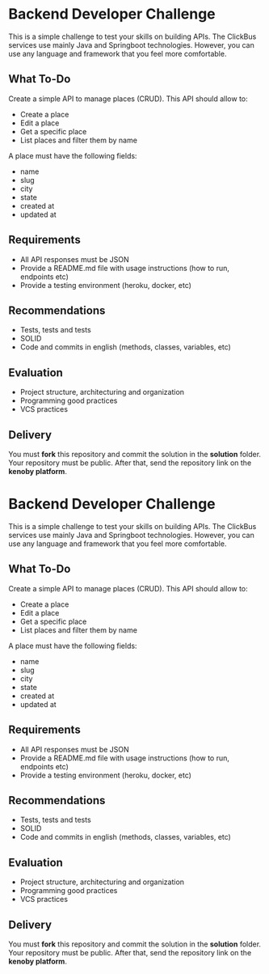 # Backend Developer Challenge

This is a simple challenge to test your skills on building APIs.
The ClickBus services use mainly Java and Springboot technologies. However, you can use any language and framework that you feel more comfortable.

## What To-Do

Create a simple API to manage places (CRUD). This API should allow to:

- Create a place
- Edit a place
- Get a specific place
- List places and filter them by name

A place must have the following fields:

- name
- slug
- city
- state
- created at
- updated at

## Requirements

- All API responses must be JSON
- Provide a README.md file with usage instructions (how to run, endpoints etc)
- Provide a testing environment (heroku, docker, etc)

## Recommendations

- Tests, tests and tests
- SOLID
- Code and commits in english (methods, classes, variables, etc)

## Evaluation

- Project structure, architecturing and organization
- Programming good practices
- VCS practices

## Delivery

You must **fork** this repository and commit the solution in the **solution** folder. Your repository must be public. After that, send the repository link on the **kenoby platform**.
# Backend Developer Challenge

This is a simple challenge to test your skills on building APIs.
The ClickBus services use mainly Java and Springboot technologies. However, you can use any language and framework that you feel more comfortable.

## What To-Do

Create a simple API to manage places (CRUD). This API should allow to:

- Create a place
- Edit a place
- Get a specific place
- List places and filter them by name

A place must have the following fields:

- name
- slug
- city
- state
- created at
- updated at

## Requirements

- All API responses must be JSON
- Provide a README.md file with usage instructions (how to run, endpoints etc)
- Provide a testing environment (heroku, docker, etc)

## Recommendations

- Tests, tests and tests
- SOLID
- Code and commits in english (methods, classes, variables, etc)

## Evaluation

- Project structure, architecturing and organization
- Programming good practices
- VCS practices

## Delivery

You must **fork** this repository and commit the solution in the **solution** folder. Your repository must be public. After that, send the repository link on the **kenoby platform**.
